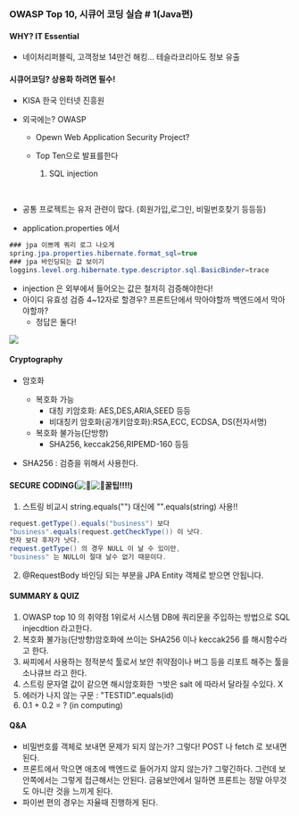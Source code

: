 ### OWASP Top 10, 시큐어 코딩 실습 # 1(Java편) 



#### WHY? IT Essential

+ 네이처리퍼블릭, 고객정보 14만건 해킹... 테슬라코리아도 정보 유출



#### 시큐어코딩? 상용화 하려면 필수!

+ KISA 한국 인터넷 진흥원

+ 외국에는? OWASP 

  + Opewn Web Application Security Project?

  + Top Ten으로 발표를한다

    1. SQL injection

    ​

+ 공통 프로젝트는 유저 관련이 많다. (회원가입,로그인, 비밀번호찾기 등등등)

+ application.properties 에서


```java
### jpa 이쁘께 쿼리 로그 나오게
spring.jpa.properties.hibernate.format_sql=true
### jpa 바인딩되는 값 보이기
loggins.level.org.hibernate.type.descriptor.sql.BasicBinder=trace
```

+ injection 은 외부에서 들어오는 값은 철저히 검증해야한다!
+ 아이디 유효성 검증 4~12자로 할경우? 프론트단에서 막아야할까 백엔드에서 막아야할까?
  + 정답은 둘다!

![](https://i.ibb.co/yYz1xMz/1.png)



#### Cryptography

+ 암호화
  + 복호화 가능
    + 대칭 키암호화: AES,DES,ARIA,SEED 등등
    + 비대칭키 암호화(공개키암호화):RSA,ECC, ECDSA, DS(전자서명)
  + 복호화 불가능(단방향)
    + SHA256, keccak256,RIPEMD-160 등등



+ SHA256 : 검증을 위해서 사용한다.



#### SECURE CODING(![🍯](https://www.youtube.com/s/gaming/emoji/828cb648/emoji_u1f36f.svg)![🐝](https://www.youtube.com/s/gaming/emoji/828cb648/emoji_u1f41d.svg)꿀팁!!!!)

1. 스트링 비교시 string.equals("") 대신에 "".equals(string) 사용!!

```java
request.getType().equals("business") 보다
"business".equals(request.getCheckType()) 이 낫다.
전자 보다 후자가 낫다.
request.getType() 의 경우 NULL 이 날 수 있이만,
"business" 는 NULL이 절대 날수 없기 때문이다.
```

2. @RequestBody 바인딩 되는 부분을 JPA Entity 객체로 받으면 안됩니다.



#### SUMMARY & QUIZ

1. OWASP top 10 의 취약점 1위로서 시스템 DB에 쿼리문을 주입하는 방법으로 SQL injecdtion 라고한다.
2. 복호화 불가능(단방향)암호화에 쓰이는 SHA256 이나 keccak256 를 해시함수라고 한다.
3. 싸피에서 사용하는 정적분석 툴로서 보안 취약점이나 버그 등을 리포트 해주는 툴을 소나큐브 라고 한다.
4. 스트링 문자열 값이 같으면 해시암호화한 ㄱ밧은 salt 에 따라서 달라질 수있다. X
5. 에러가 나지 않는 구문 : "TESTID".equals(id)
6. 0.1 + 0.2 = ? (in computing) 



#### Q&A

+ 비밀번호를 객체로 보내면 문제가 되지 않는가? 그렇다! POST 나 fetch 로 보내면 된다.
+ 프론트에서 막으면 애초에 백엔드로 들어가지 않지 않는가? 그렇긴하다. 그런데 보안쪽에서는 그렇게 접근해서는 안된다. 금융보안에서 일하면 프론트는 정말 아무것도 아니란 것을 느끼게 된다.
+ 파이썬 편의 경우는 자율때 진행하게 된다.
